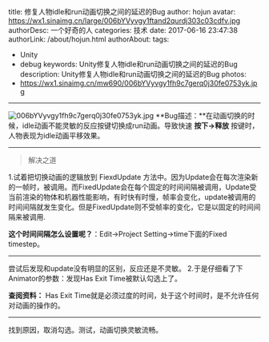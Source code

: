 title: 修复人物idle和run动画切换之间的延迟的Bug
author: hojun
avatar: https://wx1.sinaimg.cn/large/006bYVyvgy1ftand2qurdj303c03cdfv.jpg
authorDesc: 一个好奇的人
categories: 技术
date: 2017-06-16 23:47:38
authorLink: /about/hojun.html
authorAbout:
tags:
 - Unity
 - debug
keywords: Unity修复人物idle和run动画切换之间的延迟的Bug
description: Unity修复人物idle和run动画切换之间的延迟的Bug
photos:
 - https://wx1.sinaimg.cn/mw690/006bYVyvgy1fh9c7gerq0j30fe0753yk.jpg
---
![006bYVyvgy1fh9c7gerq0j30fe0753yk.jpg](https://wx1.sinaimg.cn/large/006bYVyvgy1fh9c7gerq0j30fe0753yk.jpg)
**Bug描述：**在动画切换的时候，idle动画不能灵敏的反应按键切换成run动画。导致快速 **按下->释放** 按键时，人物表现为idle动画平移效果。

----------


> 解决之道

1.试着把切换动画的逻辑放到 FiexdUpdate 方法中。因为Update会在每次渲染新的一帧时，被调用。而FixedUpdate会在每个固定的时间间隔被调用，Update受当前渲染的物体和机器性能影响，有时快有时慢，帧率会变化，update被调用的时间间隔就发生变化。但是FixedUpdate则不受帧率的变化，它是以固定的时间间隔来被调用.

**这个时间间隔怎么设置呢？**：Edit->Project Setting->time下面的Fixed timestep。

----------

尝试后发现和update没有明显的区别，反应还是不灵敏。
2.于是仔细看了下Animator的参数：发现Has Exit Time被默认勾选上了。

**查阅资料：** Has Exit Time就是必须过度的时间，处于这个时间时，是不允许任何对动画的操作的。

----------


找到原因，取消勾选。测试，动画切换灵敏流畅。